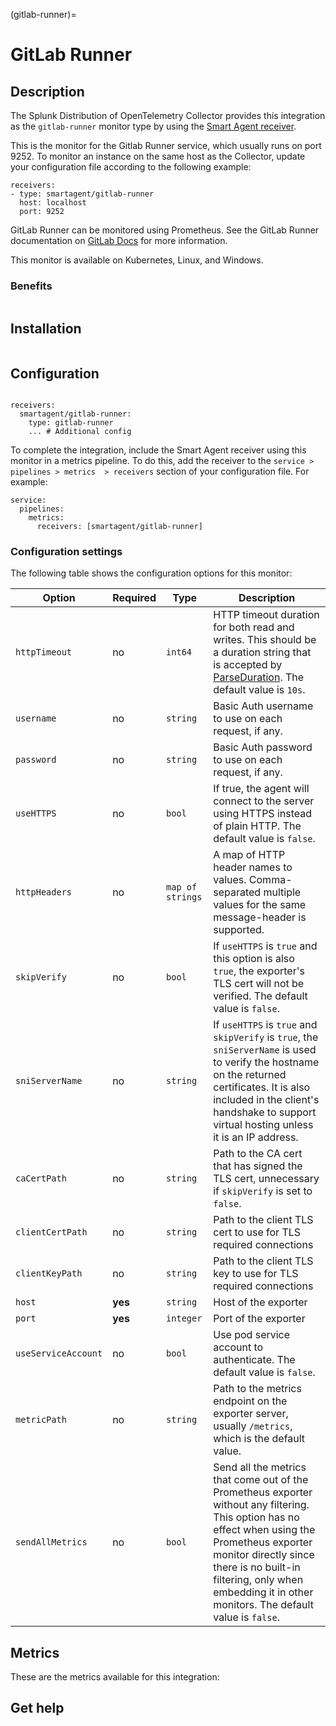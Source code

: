 (gitlab-runner)=

# GitLab Runner

<meta name="Description" content="Documentation for the gitlab-runner monitor">

## Description

The Splunk Distribution of OpenTelemetry Collector provides this integration as the `gitlab-runner` monitor type by using the [Smart Agent receiver](https://github.com/signalfx/splunk-otel-collector/tree/main/internal/receiver/smartagentreceiver).

This is the monitor for the Gitlab Runner service, which usually runs on port 9252. To monitor an instance on the same host as the Collector, update your configuration file according to the following example:

```
receivers:
- type: smartagent/gitlab-runner
  host: localhost
  port: 9252
```

GitLab Runner can be monitored using Prometheus. See the GitLab Runner documentation on [GitLab Docs](https://docs.gitlab.com/) for more information.

This monitor is available on Kubernetes, Linux, and Windows.

### Benefits

```{include} /_includes/benefits.md
```

## Installation

```{include} /_includes/collector-installation.md
```

## Configuration

```{include} /_includes/configuration.md
```

```
receivers:
  smartagent/gitlab-runner: 
    type: gitlab-runner
    ... # Additional config
```
To complete the integration, include the Smart Agent receiver using this monitor in a metrics pipeline. To do this, add the receiver to the `service > pipelines > metrics  > receivers` section of your configuration file. For example:

```
service:
  pipelines:
    metrics:
      receivers: [smartagent/gitlab-runner]
```

### Configuration settings

The following table shows the configuration options for this monitor:

| Option | Required | Type | Description |
| --- | --- | --- | --- |
| `httpTimeout` | no | `int64` | HTTP timeout duration for both read and writes. This should be a duration string that is accepted by [ParseDuration](https://golang.org/pkg/time/#ParseDuration). The default value is `10s`. |
| `username` | no | `string` | Basic Auth username to use on each request, if any. |
| `password` | no | `string` | Basic Auth password to use on each request, if any. |
| `useHTTPS` | no | `bool` | If true, the agent will connect to the server using HTTPS instead of plain HTTP. The default value is `false`.|
| `httpHeaders` | no | `map of strings` | A map of HTTP header names to values. Comma-separated multiple values for the same message-header is supported. |
| `skipVerify` | no | `bool` | If `useHTTPS` is `true` and this option is also `true`, the exporter's TLS cert will not be verified. The default value is `false`.|
| `sniServerName` | no | `string` | If `useHTTPS` is `true` and `skipVerify` is `true`, the `sniServerName` is used to verify the hostname on the returned certificates. It is also included in the client's handshake to support virtual hosting unless it is an IP address. |
| `caCertPath` | no | `string` | Path to the CA cert that has signed the TLS cert, unnecessary if `skipVerify` is set to `false`. |
| `clientCertPath` | no | `string` | Path to the client TLS cert to use for TLS required connections |
| `clientKeyPath` | no | `string` | Path to the client TLS key to use for TLS required connections |
| `host` | **yes** | `string` | Host of the exporter |
| `port` | **yes** | `integer` | Port of the exporter |
| `useServiceAccount` | no | `bool` | Use pod service account to authenticate. The default value is `false`. |
| `metricPath` | no | `string` | Path to the metrics endpoint on the exporter server, usually `/metrics`, which is the default value. |
| `sendAllMetrics` | no | `bool` | Send all the metrics that come out of the Prometheus exporter without any filtering. This option has no effect when using the Prometheus exporter monitor directly since there is no built-in filtering, only when embedding it in other monitors. The default value is `false`.|

## Metrics

These are the metrics available for this integration:

<div class="metrics-table" type="gitlab-runner" include="markdown"></div>

## Get help

```{include} /_includes/troubleshooting.md
```
